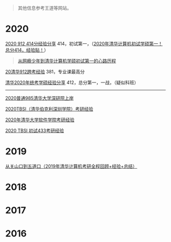 > 其他信息参考王道等网站。

# 2020

[2020 912 414分经验分享](https://mp.weixin.qq.com/s?__biz=MzI1MjI1NjAzMw==&mid=2247483656&idx=1&sn=f28a28d263944a7db93203ab5dfbbd09&chksm=e9e7cb46de904250e42ab954522cc7364a7c260af8bbe26872b63758aed4b671f218546804e4&mpshare=1&scene=23&srcid=&sharer_sharetime=1590223178768&sharer_shareid=17c7b7fc3db02139c9a96b26b6e7a228#rd) 414，初试第一，（[2020年清华计算机初试学硕第一！总分414，经验贴！](http://www.cskaoyan.com/thread-659589-1-1.html)）

> [从网瘾少年到清华计算机学硕初试第一的心路历程](https://mp.weixin.qq.com/s?__biz=MzI1MjI1NjAzMw==&mid=2247483682&idx=1&sn=41e9592e6a207ef6cfdceb9fecd30f15&chksm=e9e7cb6cde90427a25f09c87b4b4ab8742bf9e9279de5a33e412ee9364a81a1e6860117c7578&mpshare=1&scene=23&srcid=&sharer_sharetime=1590596021816&sharer_shareid=266d6b3934d7bac6011e7d6a3629778b#rd)

[20清华912跨考经验](http://www.cskaoyan.com/thread-659676-1-1.html) 381，专业课最高分

[清华2020年统考学硕经验分享](http://www.cskaoyan.com/thread-659653-1-1.html) 412，总分第一，一战，（疑似科班）

----

[2020普通985清华大学深研院上岸](http://www.cskaoyan.com/thread-659502-1-1.html)

[2020TBSI（清华伯克利深圳学院）考研经验](http://www.cskaoyan.com/thread-659613-1-1.html)

[2020年清华大学软件学院考研经验](http://www.cskaoyan.com/thread-659643-1-1.html)

[2020 TBSI 初试433考研经验](http://cskaoyan.com/forum.php?mod=viewthread&tid=659712&fromuid=424920)

# 2019

[从关山口到五道口（2019年清华计算机考研全程回顾+经验+总结）](https://blog.csdn.net/zee_chao/article/details/88909444)

# 2018

# 2017

# 2016